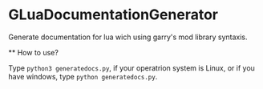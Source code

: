 # GLuaDocumentationGenerator
Generate documentation for lua wich using garry's mod library syntaxis.

** How to use?

Type ```python3 generatedocs.py```, if your operatrion system is Linux, 
or if you have windows, type ```python generatedocs.py```.